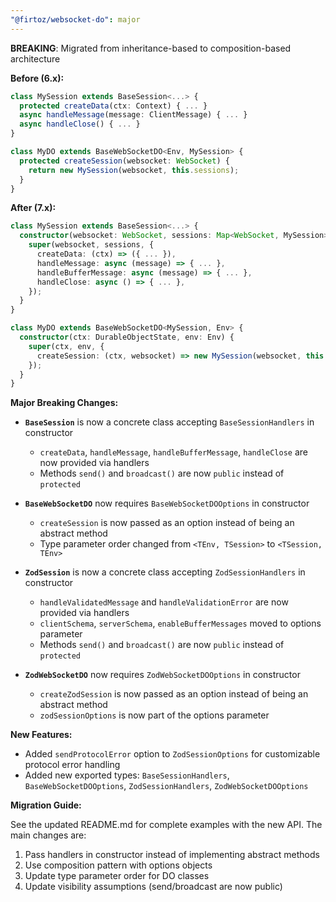 ```yaml
---
"@firtoz/websocket-do": major
---
```


**BREAKING**: Migrated from inheritance-based to composition-based architecture

**Before (6.x):**
```typescript
class MySession extends BaseSession<...> {
  protected createData(ctx: Context) { ... }
  async handleMessage(message: ClientMessage) { ... }
  async handleClose() { ... }
}

class MyDO extends BaseWebSocketDO<Env, MySession> {
  protected createSession(websocket: WebSocket) { 
    return new MySession(websocket, this.sessions);
  }
}
```

**After (7.x):**
```typescript
class MySession extends BaseSession<...> {
  constructor(websocket: WebSocket, sessions: Map<WebSocket, MySession>) {
    super(websocket, sessions, {
      createData: (ctx) => ({ ... }),
      handleMessage: async (message) => { ... },
      handleBufferMessage: async (message) => { ... },
      handleClose: async () => { ... },
    });
  }
}

class MyDO extends BaseWebSocketDO<MySession, Env> {
  constructor(ctx: DurableObjectState, env: Env) {
    super(ctx, env, {
      createSession: (ctx, websocket) => new MySession(websocket, this.sessions),
    });
  }
}
```

**Major Breaking Changes:**

- **`BaseSession`** is now a concrete class accepting `BaseSessionHandlers` in constructor
  - `createData`, `handleMessage`, `handleBufferMessage`, `handleClose` are now provided via handlers
  - Methods `send()` and `broadcast()` are now `public` instead of `protected`

- **`BaseWebSocketDO`** now requires `BaseWebSocketDOOptions` in constructor
  - `createSession` is now passed as an option instead of being an abstract method
  - Type parameter order changed from `<TEnv, TSession>` to `<TSession, TEnv>`

- **`ZodSession`** is now a concrete class accepting `ZodSessionHandlers` in constructor
  - `handleValidatedMessage` and `handleValidationError` are now provided via handlers
  - `clientSchema`, `serverSchema`, `enableBufferMessages` moved to options parameter
  - Methods `send()` and `broadcast()` are now `public` instead of `protected`

- **`ZodWebSocketDO`** now requires `ZodWebSocketDOOptions` in constructor
  - `createZodSession` is now passed as an option instead of being an abstract method
  - `zodSessionOptions` is now part of the options parameter

**New Features:**

- Added `sendProtocolError` option to `ZodSessionOptions` for customizable protocol error handling
- Added new exported types: `BaseSessionHandlers`, `BaseWebSocketDOOptions`, `ZodSessionHandlers`, `ZodWebSocketDOOptions`

**Migration Guide:**

See the updated README.md for complete examples with the new API. The main changes are:
1. Pass handlers in constructor instead of implementing abstract methods
2. Use composition pattern with options objects
3. Update type parameter order for DO classes
4. Update visibility assumptions (send/broadcast are now public)

